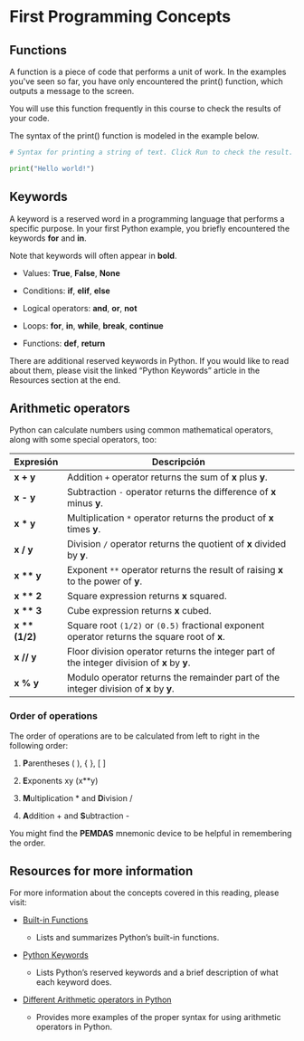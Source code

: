 # First Programming Concepts

## Functions 
A function is a piece of code that performs a unit of work. In the examples you've seen so far, you have only encountered the print() function, which outputs a message to the screen. 

You will use this function frequently in this course to check the results of your code. 

The syntax of the print() function is modeled in the example below. 

```python
# Syntax for printing a string of text. Click Run to check the result.

print("Hello world!")
```

## Keywords

A keyword is a reserved word in a programming language that performs a specific purpose. In your first Python example, you briefly encountered the keywords **for** and **in**.  

Note that keywords will often appear in **bold**.

- Values: **True**, **False**, **None**

- Conditions: **if**, **elif**, **else**

- Logical operators: **and**, **or**, **not**

- Loops: **for**, **in**, **while**, **break**, **continue**

- Functions: **def**, **return**  


There are additional reserved keywords in Python. If you would like to read about them, please visit the linked “Python Keywords” article in the Resources section at the end. 

## Arithmetic operators
Python can calculate numbers using common mathematical operators, along with some special operators, too:

| Expresión       | Descripción                                                                                 |
|-----------------|---------------------------------------------------------------------------------------------|
| **x + y**       | Addition `+` operator returns the sum of **x** plus **y**.                                   |
| **x - y**       | Subtraction `-` operator returns the difference of **x** minus **y**.                        |
| **x * y**       | Multiplication `*` operator returns the product of **x** times **y**.                        |
| **x / y**       | Division `/` operator returns the quotient of **x** divided by **y**.                        |
| **x ** y**      | Exponent `**` operator returns the result of raising **x** to the power of **y**.            |
| **x ** 2**      | Square expression returns **x** squared.                                                     |
| **x ** 3**      | Cube expression returns **x** cubed.                                                         |
| **x ** (1/2)**  | Square root `(1/2)` or `(0.5)` fractional exponent operator returns the square root of **x**.|
| **x // y**      | Floor division operator returns the integer part of the integer division of **x** by **y**.  |
| **x % y**       | Modulo operator returns the remainder part of the integer division of **x** by **y**.        |

### Order of operations
The order of operations are to be calculated from left to right in the following order: 

1. **P**arentheses ( ), { }, [ ]

2. **E**xponents xy   (x**y)

3. **M**ultiplication * and **D**ivision /  

4. **A**ddition + and **S**ubtraction -    

You might find the **PEMDAS** mnemonic device to be helpful in remembering the order.   

## Resources for more information
For more information about the concepts covered in this reading, please visit:

- [Built-in Functions](https://docs.python.org/3/library/functions.html)
    - Lists and summarizes Python’s built-in functions.

- [Python Keywords](https://www.w3schools.com/python/python_ref_keywords.asp)
    - Lists Python’s reserved keywords and a brief description of what each keyword does.

- [Different Arithmetic operators in Python](https://flexiple.com/python/arithmetic-operators-in-python)
    - Provides more examples of the proper syntax for using arithmetic operators in Python.
